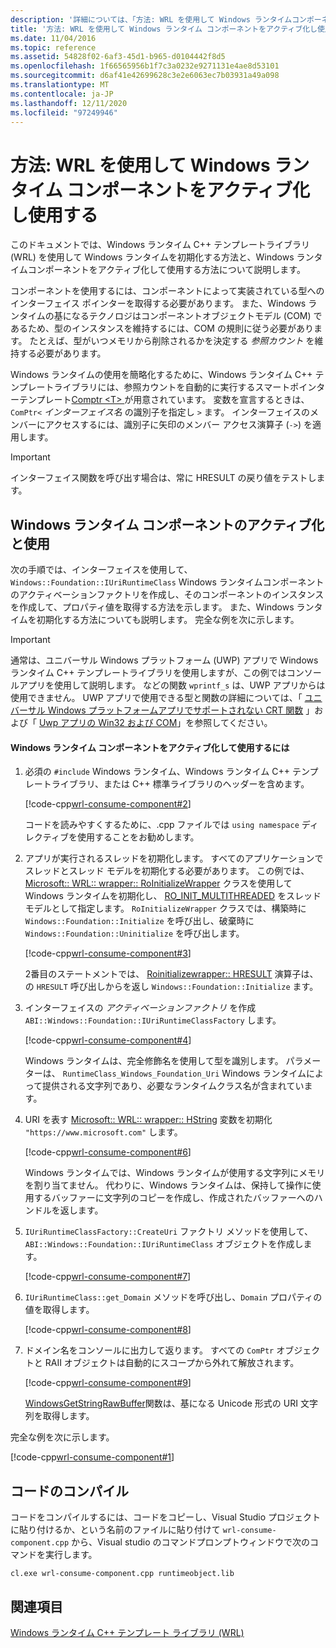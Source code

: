 ```yaml
---
description: '詳細については、「方法: WRL を使用して Windows ランタイムコンポーネントをアクティブ化して使用する」を参照してください。'
title: '方法: WRL を使用して Windows ランタイム コンポーネントをアクティブ化し使用する'
ms.date: 11/04/2016
ms.topic: reference
ms.assetid: 54828f02-6af3-45d1-b965-d0104442f8d5
ms.openlocfilehash: 1f66565956b1f7c3a0232e9271131e4ae8d53101
ms.sourcegitcommit: d6af41e42699628c3e2e6063ec7b03931a49a098
ms.translationtype: MT
ms.contentlocale: ja-JP
ms.lasthandoff: 12/11/2020
ms.locfileid: "97249946"
---
```

# <a name="how-to-activate-and-use-a-windows-runtime-component-using-wrl"></a>方法: WRL を使用して Windows ランタイム コンポーネントをアクティブ化し使用する

このドキュメントでは、Windows ランタイム C++ テンプレートライブラリ (WRL) を使用して Windows ランタイムを初期化する方法と、Windows ランタイムコンポーネントをアクティブ化して使用する方法について説明します。

コンポーネントを使用するには、コンポーネントによって実装されている型へのインターフェイス ポインターを取得する必要があります。 また、Windows ランタイムの基になるテクノロジはコンポーネントオブジェクトモデル (COM) であるため、型のインスタンスを維持するには、COM の規則に従う必要があります。 たとえば、型がいつメモリから削除されるかを決定する *参照カウント* を維持する必要があります。

Windows ランタイムの使用を簡略化するために、Windows ランタイム C++ テンプレートライブラリには、参照カウントを自動的に実行するスマートポインターテンプレート[Comptr \<T> ](comptr-class.md)が用意されています。 変数を宣言するときは、 `ComPtr<` *インターフェイス名* の識別子を指定し `>` ます。 インターフェイスのメンバーにアクセスするには、識別子に矢印のメンバー アクセス演算子 (`->`) を適用します。

> [!IMPORTANT]
> インターフェイス関数を呼び出す場合は、常に HRESULT の戻り値をテストします。

## <a name="activating-and-using-a-windows-runtime-component"></a>Windows ランタイム コンポーネントのアクティブ化と使用

次の手順では、インターフェイスを使用して、 `Windows::Foundation::IUriRuntimeClass` Windows ランタイムコンポーネントのアクティベーションファクトリを作成し、そのコンポーネントのインスタンスを作成して、プロパティ値を取得する方法を示します。 また、Windows ランタイムを初期化する方法についても説明します。 完全な例を次に示します。

> [!IMPORTANT]
> 通常は、ユニバーサル Windows プラットフォーム (UWP) アプリで Windows ランタイム C++ テンプレートライブラリを使用しますが、この例ではコンソールアプリを使用して説明します。 などの関数 `wprintf_s` は、UWP アプリからは使用できません。 UWP アプリで使用できる型と関数の詳細については、「 [ユニバーサル Windows プラットフォームアプリでサポートされない CRT 関数](../../cppcx/crt-functions-not-supported-in-universal-windows-platform-apps.md) 」および「 [Uwp アプリの Win32 および COM](/uwp/win32-and-com/win32-and-com-for-uwp-apps)」を参照してください。

#### <a name="to-activate-and-use-a-windows-runtime-component"></a>Windows ランタイム コンポーネントをアクティブ化して使用するには

1. 必須の `#include` Windows ランタイム、Windows ランタイム C++ テンプレートライブラリ、または C++ 標準ライブラリのヘッダーを含めます。

   [!code-cpp[wrl-consume-component#2](../codesnippet/CPP/how-to-activate-and-use-a-windows-runtime-component-using-wrl_1.cpp)]

   コードを読みやすくするために、.cpp ファイルでは `using namespace` ディレクティブを使用することをお勧めします。

2. アプリが実行されるスレッドを初期化します。 すべてのアプリケーションでスレッドとスレッド モデルを初期化する必要があります。 この例では、 [Microsoft:: WRL:: wrapper:: RoInitializeWrapper](roinitializewrapper-class.md) クラスを使用して Windows ランタイムを初期化し、 [RO_INIT_MULTITHREADED](/windows/win32/api/roapi/ne-roapi-ro_init_type) をスレッドモデルとして指定します。 `RoInitializeWrapper` クラスでは、構築時に `Windows::Foundation::Initialize` を呼び出し、破棄時に `Windows::Foundation::Uninitialize` を呼び出します。

   [!code-cpp[wrl-consume-component#3](../codesnippet/CPP/how-to-activate-and-use-a-windows-runtime-component-using-wrl_2.cpp)]

   2番目のステートメントでは、 [Roinitializewrapper:: HRESULT](roinitializewrapper-class.md#hresult) 演算子は、の `HRESULT` 呼び出しからを返し `Windows::Foundation::Initialize` ます。

3. インターフェイスの *アクティベーションファクトリ* を作成 `ABI::Windows::Foundation::IUriRuntimeClassFactory` します。

   [!code-cpp[wrl-consume-component#4](../codesnippet/CPP/how-to-activate-and-use-a-windows-runtime-component-using-wrl_3.cpp)]

   Windows ランタイムは、完全修飾名を使用して型を識別します。 パラメーターは、 `RuntimeClass_Windows_Foundation_Uri` Windows ランタイムによって提供される文字列であり、必要なランタイムクラス名が含まれています。

4. URI を表す [Microsoft:: WRL:: wrapper:: HString](hstring-class.md) 変数を初期化 `"https://www.microsoft.com"` します。

   [!code-cpp[wrl-consume-component#6](../codesnippet/CPP/how-to-activate-and-use-a-windows-runtime-component-using-wrl_4.cpp)]

   Windows ランタイムでは、Windows ランタイムが使用する文字列にメモリを割り当てません。 代わりに、Windows ランタイムは、保持して操作に使用するバッファーに文字列のコピーを作成し、作成されたバッファーへのハンドルを返します。

5. `IUriRuntimeClassFactory::CreateUri` ファクトリ メソッドを使用して、`ABI::Windows::Foundation::IUriRuntimeClass` オブジェクトを作成します。

   [!code-cpp[wrl-consume-component#7](../codesnippet/CPP/how-to-activate-and-use-a-windows-runtime-component-using-wrl_5.cpp)]

6. `IUriRuntimeClass::get_Domain` メソッドを呼び出し、`Domain` プロパティの値を取得します。

   [!code-cpp[wrl-consume-component#8](../codesnippet/CPP/how-to-activate-and-use-a-windows-runtime-component-using-wrl_6.cpp)]

7. ドメイン名をコンソールに出力して返ります。 すべての `ComPtr` オブジェクトと RAII オブジェクトは自動的にスコープから外れて解放されます。

   [!code-cpp[wrl-consume-component#9](../codesnippet/CPP/how-to-activate-and-use-a-windows-runtime-component-using-wrl_7.cpp)]

   [WindowsGetStringRawBuffer](/windows/win32/api/winstring/nf-winstring-windowsgetstringrawbuffer)関数は、基になる Unicode 形式の URI 文字列を取得します。

完全な例を次に示します。

[!code-cpp[wrl-consume-component#1](../codesnippet/CPP/how-to-activate-and-use-a-windows-runtime-component-using-wrl_8.cpp)]

## <a name="compiling-the-code"></a>コードのコンパイル

コードをコンパイルするには、コードをコピーし、Visual Studio プロジェクトに貼り付けるか、という名前のファイルに貼り付けて `wrl-consume-component.cpp` から、Visual studio のコマンドプロンプトウィンドウで次のコマンドを実行します。

`cl.exe wrl-consume-component.cpp runtimeobject.lib`

## <a name="see-also"></a>関連項目

[Windows ランタイム C++ テンプレート ライブラリ (WRL)](windows-runtime-cpp-template-library-wrl.md)
